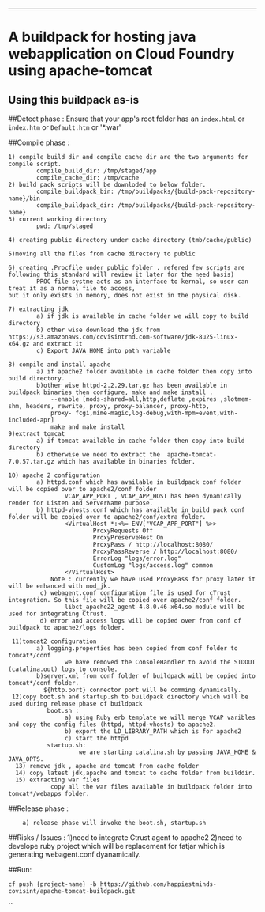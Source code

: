 ---

# A buildpack for hosting java webapplication  on Cloud Foundry using apache-tomcat


## Using this buildpack as-is

##Detect phase :
Ensure that your app's root folder has an `index.html` or `index.htm` or `Default.htm` or '*.war'

##Compile phase : 
	
	1) compile build dir and compile cache dir are the two arguments for compile script.
			compile_build_dir: /tmp/staged/app
			compile_cache_dir: /tmp/cache
	2) build pack scripts will be downloded to below folder.
			compile_buildpack_bin: /tmp/buildpacks/{build-pack-repository-name}/bin
			compile_buildpack_dir: /tmp/buildpacks/{build-pack-repository-name}
	3) current working directory
			pwd: /tmp/staged

    4) creating public directory under cache directory (tmb/cache/public)
	
	5)moving all the files from cache directory to public
	
	6) creating .Procfile under public folder . refered few scripts are following this standard will review it later for the need basis) 
			PROC file systme acts as an interface to kernal, so user can treat it as a normal file to access,
	but it only exists in memory, does not exist in the physical disk.
	
	7) extracting jdk 
	        a) if jdk is available in cache folder we will copy to build directory
	        b) other wise download the jdk from https://s3.amazonaws.com/covisintrnd.com-software/jdk-8u25-linux-x64.gz and extract it
	        c) Export JAVA_HOME into path variable
	        
	8) compile and install apache
	        a) if apache2 folder available in cache folder then copy into build directory.
	        b)other wise httpd-2.2.29.tar.gz has been available in buildpack binaries then configure, make and make install .
	            --enable [mods-shared=all,http,deflate ,expires ,slotmem-shm, headers, rewrite, proxy, proxy-balancer, proxy-http, 
	            proxy- fcgi,mime-magic,log-debug,with-mpm=event,with-included-apr]
			    make and make install
	9)extract tomcat
	        a) if tomcat available in cache folder then copy into build directory         
            b) otherwise we need to extract the  apache-tomcat-7.0.57.tar.gz which has available in binaries folder. 
	
	10) apache 2 configuration
	        a) httpd.conf which has available in buildpack conf folder will be copied over to apache2/conf folder
	                VCAP_APP_PORT , VCAP_APP_HOST has been dynamically render for Listen and ServerName purpose.
	        b) httpd-vhosts.conf which has available in build pack conf folder will be copied over to apache2/conf/extra folder.
	                <VirtualHost *:<%= ENV["VCAP_APP_PORT"] %>>
                            ProxyRequests Off
                            ProxyPreserveHost On
                            ProxyPass / http://localhost:8080/
                            ProxyPassReverse / http://localhost:8080/
                            ErrorLog "logs/error.log"
                            CustomLog "logs/access.log" common
                    </VirtualHost>      
	            Note : currently we have used ProxyPass for proxy later it will be enhanced with mod_jk.
	         c) webagent.conf configuration file is used for cTrust integration. So this file will be copied over apache2/conf folder.
	                libct_apache22_agent-4.8.0.46-x64.so module will be used for integrating Ctrust.
	         d) error and access logs will be copied over from conf of buildpack to apache2/logs folder.
	 
	 11)tomcat2 configuration
	        a) logging.properties has been copied from conf folder to tomcat*/conf
	                we have removed the ConsoleHandler to avoid the STDOUT (catalina.out) logs to console. 
	        b)server.xml from conf folder of buildpack will be copied into tomcat*/conf folder.
	          ${http.port} connector port will be comming dynamically.            
	 12)copy boot.sh and startup.sh to buildpack directory which will be used during release phase of buildpack
	           boot.sh : 
	                a) using Ruby erb template we will merge VCAP varibles and copy the config files (httpd, httpd-vhosts) to apache2.
	                b) export the LD_LIBRARY_PATH which is for apache2
	                c) start the httpd
	           startup.sh:
	                    we are starting catalina.sh by passing JAVA_HOME & JAVA_OPTS.
	  13) remove jdk , apache and tomcat from cache folder 
	  14) copy latest jdk,apache and tomcat to cache folder from builddir.
	  15) extracting war files
	            copy all the war files available in buildpack folder into tomcat*/webapps folder.
	     
	
##Release phase :

		a) release phase will invoke the boot.sh, startup.sh 	
		
##Risks / Issues :
			1)need to integrate Ctrust agent to apache2
			2)need to develope ruby project which will be replacement for fatjar which is generating webagent.conf dyanamically. 
	
##Run:

```
cf push {project-name} -b https://github.com/happiestminds-covisint/apache-tomcat-buildpack.git
```

``
